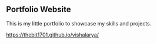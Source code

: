 <h2>Portfolio Website</h2>
This is my little portfolio to showcase my skills and projects.

https://thebit1701.github.io/vishalarya/
